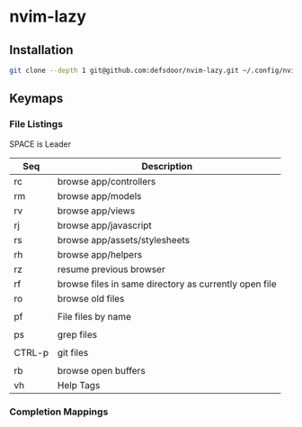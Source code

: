 # nvim-lazy

## Installation

```sh
git clone --depth 1 git@github.com:defsdoor/nvim-lazy.git ~/.config/nvim
```

## Keymaps

### File Listings

SPACE is Leader

| Seq | Description |
|--|--|
| rc | browse app/controllers |
| rm | browse app/models |
| rv | browse app/views |
| rj | browse app/javascript |
| rs | browse app/assets/stylesheets |
| rh | browse app/helpers |
| rz | resume previous browser |
| rf | browse files in same directory as currently open file |
| ro | browse old files |
| | |
| pf | File files by name |
| | |
| ps | grep files |
| | |
| CTRL-p | git files |
| | |
| rb | browse open buffers |
| vh | Help Tags |

### Completion Mappings


